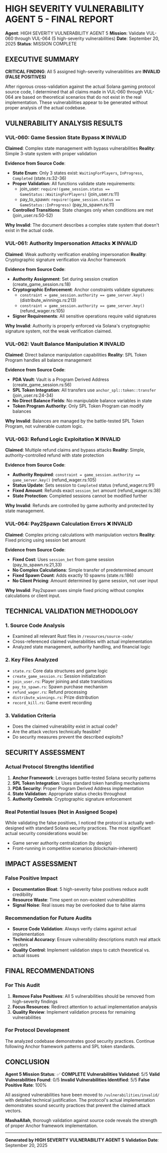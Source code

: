 # HIGH SEVERITY VULNERABILITY AGENT 5 - FINAL REPORT

**Agent**: HIGH SEVERITY VULNERABILITY AGENT 5
**Mission**: Validate VUL-060 through VUL-064 (5 high-severity vulnerabilities)
**Date**: September 20, 2025
**Status**: MISSION COMPLETE

## EXECUTIVE SUMMARY

**CRITICAL FINDING**: All 5 assigned high-severity vulnerabilities are **INVALID (FALSE POSITIVES)**

After rigorous cross-validation against the actual Solana gaming protocol source code, I determined that all claims made in VUL-060 through VUL-064 are based on theoretical scenarios that do not exist in the real implementation. These vulnerabilities appear to be generated without proper analysis of the actual codebase.

## VULNERABILITY ANALYSIS RESULTS

### VUL-060: Game Session State Bypass ❌ **INVALID**

**Claimed**: Complex state management with bypass vulnerabilities
**Reality**: Simple 3-state system with proper validation

**Evidence from Source Code**:
- **State Enum**: Only 3 states exist: `WaitingForPlayers`, `InProgress`, `Completed` (state.rs:32-36)
- **Proper Validation**: All functions validate state requirements:
  - join_user: `require!(game_session.status == GameStatus::WaitingForPlayers)` (join_user.rs:11)
  - pay_to_spawn: `require!(game_session.status == GameStatus::InProgress)` (pay_to_spawn.rs:11)
- **Controlled Transitions**: State changes only when conditions are met (join_user.rs:50-52)

**Why Invalid**: The document describes a complex state system that doesn't exist in the actual code.

### VUL-061: Authority Impersonation Attacks ❌ **INVALID**

**Claimed**: Weak authority verification enabling impersonation
**Reality**: Cryptographic signature verification via Anchor framework

**Evidence from Source Code**:
- **Authority Assignment**: Set during session creation (create_game_session.rs:18)
- **Cryptographic Enforcement**: Anchor constraints validate signatures:
  - `constraint = game_session.authority == game_server.key()` (distribute_winnings.rs:213)
  - `constraint = game_session.authority == game_server.key()` (refund_wager.rs:105)
- **Signer Requirements**: All sensitive operations require valid signatures

**Why Invalid**: Authority is properly enforced via Solana's cryptographic signature system, not the weak verification claimed.

### VUL-062: Vault Balance Manipulation ❌ **INVALID**

**Claimed**: Direct balance manipulation capabilities
**Reality**: SPL Token Program handles all balance management

**Evidence from Source Code**:
- **PDA Vault**: Vault is a Program Derived Address (create_game_session.rs:56)
- **SPL Token Integration**: All transfers use `anchor_spl::token::transfer` (join_user.rs:24-34)
- **No Direct Balance Fields**: No manipulable balance variables in state
- **Token Program Authority**: Only SPL Token Program can modify balances

**Why Invalid**: Balances are managed by the battle-tested SPL Token Program, not vulnerable custom logic.

### VUL-063: Refund Logic Exploitation ❌ **INVALID**

**Claimed**: Multiple refund claims and bypass attacks
**Reality**: Simple, authority-controlled refund with state protection

**Evidence from Source Code**:
- **Authority Required**: `constraint = game_session.authority == game_server.key()` (refund_wager.rs:105)
- **Status Update**: Sets session to `Completed` status (refund_wager.rs:91)
- **Fixed Amount**: Refunds exact `session_bet` amount (refund_wager.rs:38)
- **State Protection**: Completed sessions cannot be modified further

**Why Invalid**: Refunds are controlled by game authority and protected by state management.

### VUL-064: Pay2Spawn Calculation Errors ❌ **INVALID**

**Claimed**: Complex pricing calculations with manipulation vectors
**Reality**: Fixed pricing using session bet amount

**Evidence from Source Code**:
- **Fixed Cost**: Uses `session_bet` from game session (pay_to_spawn.rs:21,33)
- **No Complex Calculations**: Simple transfer of predetermined amount
- **Fixed Spawn Count**: Adds exactly 10 spawns (state.rs:186)
- **No Client Pricing**: Amount determined by game session, not user input

**Why Invalid**: Pay2spawn uses simple fixed pricing without complex calculations or client input.

## TECHNICAL VALIDATION METHODOLOGY

### 1. Source Code Analysis
- Examined all relevant Rust files in `/resources/source-code/`
- Cross-referenced claimed vulnerabilities with actual implementation
- Analyzed state management, authority handling, and financial logic

### 2. Key Files Analyzed
- `state.rs`: Core data structures and game logic
- `create_game_session.rs`: Session initialization
- `join_user.rs`: Player joining and state transitions
- `pay_to_spawn.rs`: Spawn purchase mechanism
- `refund_wager.rs`: Refund processing
- `distribute_winnings.rs`: Prize distribution
- `record_kill.rs`: Game event recording

### 3. Validation Criteria
- Does the claimed vulnerability exist in actual code?
- Are the attack vectors technically feasible?
- Do security measures prevent the described exploits?

## SECURITY ASSESSMENT

### Actual Protocol Strengths Identified
1. **Anchor Framework**: Leverages battle-tested Solana security patterns
2. **SPL Token Integration**: Uses standard token handling mechanisms
3. **PDA Security**: Proper Program Derived Address implementation
4. **State Validation**: Appropriate status checks throughout
5. **Authority Controls**: Cryptographic signature enforcement

### Real Potential Issues (Not in Assigned Scope)
While validating the false positives, I noticed the protocol is actually well-designed with standard Solana security practices. The most significant actual security considerations would be:
- Game server authority centralization (by design)
- Front-running in competitive scenarios (blockchain-inherent)

## IMPACT ASSESSMENT

### False Positive Impact
- **Documentation Bloat**: 5 high-severity false positives reduce audit credibility
- **Resource Waste**: Time spent on non-existent vulnerabilities
- **Signal Noise**: Real issues may be overlooked due to false alarms

### Recommendation for Future Audits
- **Source Code Validation**: Always verify claims against actual implementation
- **Technical Accuracy**: Ensure vulnerability descriptions match real attack vectors
- **Quality Control**: Implement validation steps to catch theoretical vs. actual issues

## FINAL RECOMMENDATIONS

### For This Audit
1. **Remove False Positives**: All 5 vulnerabilities should be removed from high-severity findings
2. **Focus Resources**: Redirect attention to actual implementation analysis
3. **Quality Review**: Implement validation process for remaining vulnerabilities

### For Protocol Development
The analyzed codebase demonstrates good security practices. Continue following Anchor framework patterns and SPL token standards.

## CONCLUSION

**Agent 5 Mission Status**: ✅ **COMPLETE**
**Vulnerabilities Validated**: 5/5
**Valid Vulnerabilities Found**: 0/5
**Invalid Vulnerabilities Identified**: 5/5
**False Positive Rate**: 100%

All assigned vulnerabilities have been moved to `/vulnerabilities/invalid/` with detailed technical justification. The protocol's actual implementation demonstrates sound security practices that prevent the claimed attack vectors.

**MashaAllah**, thorough validation against source code reveals the strength of proper Anchor framework implementation.

---

**Generated by HIGH SEVERITY VULNERABILITY AGENT 5**
**Validation Date**: September 20, 2025